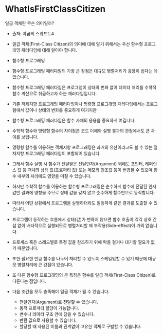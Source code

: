 # WhatIsFirstClassCitizen
일급 객체란 무슨 의미일까?

- 출처: 야곰의 스위프트4

- 일급 객체(First-Class Citizen)의 의미에 대해 알기 위해서는 우선 함수형 프로그래밍 패러다임에 대해 알아야 합니다.

- 함수형 프로그래밍
- 함수형 프로그래밍 패러다임의 가장 큰 장점은 대규모 병렬처리가 굉장히 쉽다는 데 있습니다.
- 함수형 프로그래밍 패러다임은 프로그램이 상태의 변화 없이 데이터 처리를 수학적 함수 계산으로 취급하고자 하는 패러다임입니다.
- 기존 객체지향 프로그래밍 패러다임이나 명령형 프로그래밍 패러다임에서는 프로그램에서 값이나 상태의 변화를 중요하게 여기지만
- 함수형 프로그래밍 패러다임은 함수 자체의 응용을 중요하게 여깁니다.
- 수학적 함수와 명령형 함수의 차이점은 코드 이해와 실행 결과의 관점에서도 큰 차이를 보입니다.
- 명령형 함수를 이용하는 객체지향 프로그래밍은 과거의 유산이라고도 볼 수 있는 절차지향 프로그래밍 패러다임이 포함되어 있습니다.
- 그래서 함수 실행 시 함수가 전달받은 전달인자(Argument) 외에도 포인터, 레퍼런스 값 등 객체의 상태 값(프로퍼티 값) 또는 메모리 참조값 등이 변경될 수 있으며 함수 내부의 처리에도 영향을 미칠 수 있습니다.
- 하지만 수학적 함수를 이용하는 함수형 프로그래밍은 순수하게 함수에 전달된 인자 값만 결과에 영향을 주므로 상태 값을 갖지 않고 순수하게 함수만으로 동작합니다.
- 따라서 어떤 상황에서 프로그램을 실행하더라도 일정하게 같은 결과를 도출할 수 있습니다.
- 프로그램이 동작하는 흐름에서 상태(값)가 변하지 않으면 함수 호출이 각각 상호 간섭 없이 배타적으로 실행되므로 병렬처리할 때 부작용(Side-effect)이 거의 없습니다.
- 프로세스 혹은 스레드별로 특정 값을 참조하기 위해 락을 걸거나 대기할 필요가 없기 때문입니다.
- 또한 필요한 만큼 함수를 나누어 처리할 수 있도록 스케일업할 수 있기 때문에 대규모 병렬처리에 큰 강점이 있습니다.
- 또 다른 함수형 프로그래밍의 큰 특징은 함수를 일급 객체(First-Class Citizen)로 다룬다는 점입니다.
- 다음 조건을 모두 충족해야 일급 객체가 될 수 있습니다.
  - 전달인자(Argument)로 전달할 수 있습니다.
  - 동적 프로퍼티 할당이 가능합니다.
  - 변수나 데이터 구조 안에 담을 수 있습니다.
  - 반환 값으로 사용할 수 있습니다.
  - 할당할 때 사용된 이름과 관계없이 고유한 객체로 구별할 수 있습니다.
